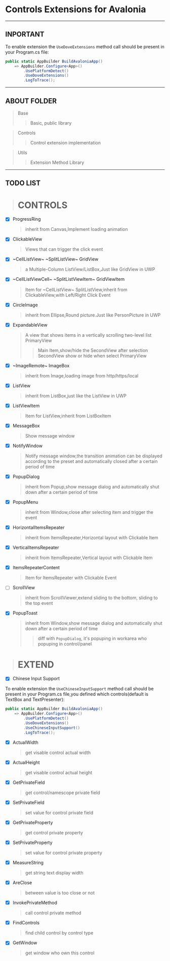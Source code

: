 # Controls Extensions for Avalonia

---

## INPORTANT

To enable extension the `UseDoveExtensions` method call should be present in your Program.cs file:

```csharp
public static AppBuilder BuildAvaloniaApp()
    => AppBuilder.Configure<App>()
        .UsePlatformDetect()
        .UseDoveExtensions()
        .LogToTrace();
```

---

## ABOUT FOLDER

> Base
>
> > Basic, public library

> Controls
>
> > Control extension implementation

> Utils
>
> > Extension Method Library

---

## TODO LIST

> # CONTROLS

- [x] ProgressRing

  > inherit from Canvas,Implement loading animation

- [x] ClickableView

  > Views that can trigger the click event

- [x] ~CellListView~ ~SplitListView~ GridView

  > a Multiple-Column ListView/ListBox,Just like GridView in UWP

- [x] ~CellListViewCell~ ~SplitListViewItem~ GridViewItem

  > Item for ~CellListView~ SplitListView,inherit from ClickableView,with Left/Right Click Event

- [x] CircleImage

  > inherit from Ellipse,Round picture.Just like PersonPicture in UWP

- [x] ExpandableView

  > A view that shows items in a vertically scrolling two-level list
  > PrimaryView
  >
  > > Main Item,show/hide the SecondView after selection
  > > SecondView
  > > show or hide when select PrimaryView

- [x] ~ImageRemote~ ImageBox

  > inherit from Image,loading image from http/https/local

- [x] ListView

  > inherit from ListBox,just like the ListView in UWP

- [x] ListViewItem

  > Item for ListView,inherit from ListBoxItem

- [x] MessageBox

  > Show message window

- [x] NotifyWindow

  > Notify message window,the transition animation can be displayed according to the preset and automatically closed after a certain period of time

- [x] PopupDialog

  > inherit from Popup,show message dialog and automatically shut down after a certain period of time

- [x] PopupMenu

  > inherit from Window,close after selecting item and trigger the event

- [x] HorizontalItemsRepeater

  > inherit from ItemsRepeater,Horizontal layout with Clickable Item

- [x] VerticalItemsRepeater

  > inherit from ItemsRepeater,Vertical layout with Clickable Item

- [x] ItemsRepeaterContent

  > Item for ItemsRepeater with Clickable Event

- [ ] ScrollView

  > inherit from ScrollViewer,extend sliding to the bottom, sliding to the top event

- [x] PopupToast
  > inherit from Window,show message dialog and automatically shut down after a certain period of time
  >
  > > diff with `PopupDialog`, it's popuping in workarea who popuping in control/panel

> # EXTEND

- [x] Chinese Input Support

To enable extension the `UseChineseInputSupport` method call should be present in your Program.cs file,you defined which controls(default is TextBox and TextPresenter):
```csharp
public static AppBuilder BuildAvaloniaApp()
    => AppBuilder.Configure<App>()
        .UsePlatformDetect()
        .UseDoveExtensions()
        .UseChineseInputSupport()
        .LogToTrace();
```

- [x] ActualWidth

  > get visable control actual width

- [x] ActualHeight

  > get visable control actual height

- [x] GetPrivateField

  > get control/namescope private field

- [x] SetPrivateField

  > set value for control private field

- [x] GetPrivateProperty

  > get control private property

- [x] SetPrivateProperty

  > set value for control private property

- [x] MeasureString

  > get string text display width

- [x] AreClose

  > between value is too close or not

- [x] InvokePrivateMethod

  > call control private method

- [x] FindControls

  > find child control by control type

- [x] GetWindow
  > get window who own this control
